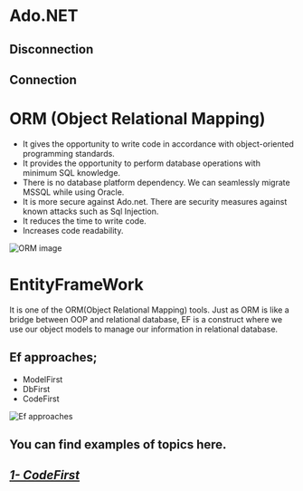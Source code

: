 # Ado.NET

## Disconnection

## Connection

# ORM (Object Relational Mapping)

* It gives the opportunity to write code in accordance with object-oriented programming standards.
* It provides the opportunity to perform database operations with minimum SQL knowledge.
* There is no database platform dependency. We can seamlessly migrate MSSQL while using Oracle.
* It is more secure against Ado.net. There are security measures against known attacks such as Sql Injection.
* It reduces the time to write code.
* Increases code readability.

![ORM image](https://miro.medium.com/max/1400/0*hPIVHv2kP28zTbvb.png)

# EntityFrameWork

It is one of the ORM(Object Relational Mapping) tools.
Just as ORM is like a bridge between OOP and relational database, EF is a construct where we use our object models to manage our information in relational database.

## Ef approaches;

- ModelFirst
- DbFirst
- CodeFirst

![Ef approaches](https://csharpcorner-mindcrackerinc.netdna-ssl.com/UploadFile/BlogImages/11292015124156PM/entity-framework-design-approaches.png)

## You can find examples of topics here.

## [***1- CodeFirst***](https://github.com/EnesSERENLI/Data_Access/tree/main/DataAccess_CodeFirst)
